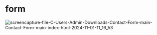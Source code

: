 # form
![screencapture-file-C-Users-Admin-Downloads-Contact-Form-main-Contact-Form-main-index-html-2024-11-01-11_16_53](https://github.com/user-attachments/assets/ffc6561d-d67a-42e4-82d4-d25ec156665c)

